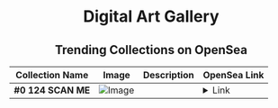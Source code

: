 <div align="center">

# Digital Art Gallery

## Trending Collections on OpenSea

| Collection Name                       | Image                                                                                     | Description                       | OpenSea Link                                                                                          |
|---------------------------------------|-------------------------------------------------------------------------------------------|-----------------------------------|--------------------------------------------------------------------------------------------------------|
| **#0 124 SCAN ME** | ![Image](https://i.seadn.io/s/raw/files/a2d6621c9ab699ad033d0b64454a26d9.jpg?w=500&auto=format?w=200&auto=format) |  | <details><summary>Link</summary>[#0 124 SCAN ME](https://opensea.io/collection/0-124-scan-me-31)</details> |

</div>
